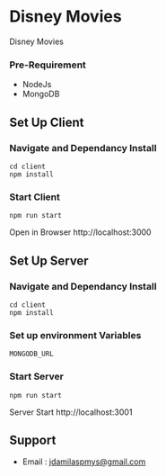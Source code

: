 # Disney Movies
Disney Movies 

### Pre-Requirement 

- NodeJs 
- MongoDB 

## Set Up Client 

### Navigate and Dependancy Install 
```
cd client 
npm install
```
### Start Client 
```
npm run start
```
Open in Browser http://localhost:3000

## Set Up Server 

### Navigate and Dependancy Install 
```
cd client 
npm install 
```
### Set up environment Variables 
```
MONGODB_URL
```
### Start Server 
```
npm run start 
```
Server Start http://localhost:3001 


## Support 

- Email : jdamilaspmys@gmail.com 
